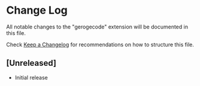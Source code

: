 # Change Log
All notable changes to the "gerogecode" extension will be documented in this file.

Check [Keep a Changelog](http://keepachangelog.com/) for recommendations on how to structure this file.

## [Unreleased]
- Initial release